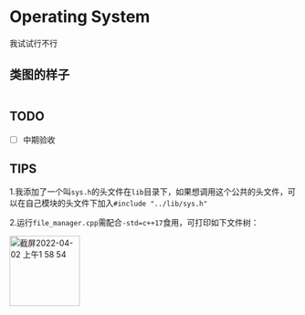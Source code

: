 # Operating System

我试试行不行

## 类图的样子

```flowchart

```

## TODO

- [ ] 中期验收

## TIPS

1.我添加了一个叫`sys.h`的头文件在`lib`目录下，如果想调用这个公共的头文件，可以在自己模块的头文件下加入`#include "../lib/sys.h"`

2.运行`file_manager.cpp`需配合`-std=c++17`食用，可打印如下文件树：

<img width="123" alt="截屏2022-04-02 上午1 58 54" src="https://user-images.githubusercontent.com/58599953/161317426-bd06a47b-05c5-4d4b-bb50-4591d917f34e.png">